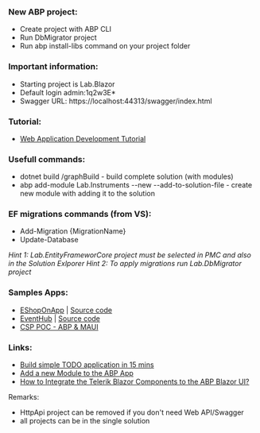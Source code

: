 ### New ABP project: 
- Create project with ABP CLI 
- Run DbMigrator project 
- Run abp install-libs command on your project folder

### Important information: 
- Starting project is Lab.Blazor 
- Default login admin:1q2w3E*
- Swagger URL: https://localhost:44313/swagger/index.html

### Tutorial: 
- [Web Application Development Tutorial](https://docs.abp.io/en/abp/latest/Tutorials/Part-1?UI=BlazorServer&DB=EF)


### Usefull commands:

- dotnet build /graphBuild - build complete solution (with modules)  
- abp add-module Lab.Instruments --new --add-to-solution-file - create new module with adding it to the solution  


### EF migrations commands (from VS): 
- Add-Migration {MigrationName}
- Update-Database 

<i>Hint 1: Lab.EntityFrameworCore project must be selected in PMC and also in the Solution Exlporer</i> 
<i>Hint 2: To apply migrations run Lab.DbMigrator project</i>

### Samples Apps:
- [EShopOnApp](https://www.eshoponabp.com/) | [Source code](https://github.com/abpframework/eShopOnAbp)
- [EventHub](https://www.openeventhub.com/) | [Source code](https://github.com/abpframework/eventhub)
- [CSP POC - ABP & MAUI](https://f2black.blob.core.windows.net/csp/POC_MAUI_APP.gif)

### Links:
-  [Build simple TODO application in 15 mins](https://youtu.be/Qb-hsf1ID7k)
-  [Add a new Module to the ABP App](https://blog.antosubash.com/posts/abp-add-new-module)
-  [How to Integrate the Telerik Blazor Components to the ABP Blazor UI?](https://community.abp.io/posts/how-to-integrate-the-telerik-blazor-components-to-the-abp-blazor-ui-q8g31abb?_ga=2.152629817.1455784776.1677557058-1202437795.1670611426)


Remarks: 
- HttpApi project can be removed if you don't need Web API/Swagger 
- all projects can be in the single solution 